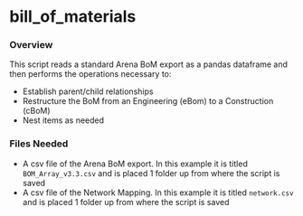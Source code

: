 # bill_of_materials

### Overview

This script reads a standard Arena BoM export as a pandas dataframe and then performs the operations necessary to:

* Establish parent/child relationships
* Restructure the BoM from an Engineering (eBom) to a Construction (cBoM)
* Nest items as needed

### Files Needed
* A csv file of the Arena BoM export. In this example it is titled `BOM_Array_v3.3.csv` and is placed 1 folder up from where the script is saved
* A csv file of the Network Mapping. In this example it is titled `network.csv` and is placed 1 folder up from where the script is saved
